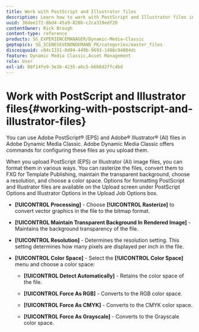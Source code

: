 ```yaml
---
title: Work with PostScript and Illustrator files
description: Learn how to work with PostScript and Illustrator files in Adobe Dynamic Media Classic.
uuid: 36dee172-8bd4-45a9-820b-c2ca319edf20
contentOwner: Rick Brough
content-type: reference
products: SG_EXPERIENCEMANAGER/Dynamic-Media-Classic
geptopics: SG_SCENESEVENONDEMAND_PK/categories/master_files
discoiquuid: c04c1331-8d94-449b-9693-1488c94084dc
feature: Dynamic Media Classic,Asset Management
role: User
exl-id: 08f14fe9-3e3b-4235-a6c5-b6b6d2ffc4bd
---
```

# Work with PostScript and Illustrator files{#working-with-postscript-and-illustrator-files}

You can use Adobe PostScript® (EPS) and Adobe® Illustrator® (AI) files in Adobe Dynamic Media Classic. Adobe Dynamic Media Classic offers commands for configuring these files as you upload them.

When you upload PostScript (EPS) or Illustrator (AI) image files, you can format them in various ways. You can rasterize the files, convert them to FXG for Template Publishing, maintain the transparent background, choose a resolution, and choose a color space. Options for formatting PostScript and Illustrator files are available on the Upload screen under PostScript Options and Illustrator Options in the Upload Job Options box.

* **[!UICONTROL Processing]** - Choose **[!UICONTROL Rasterize]** to convert vector graphics in the file to the bitmap format.

* **[!UICONTROL Maintain Transparent Background In Rendered Image]** - Maintains the background transparency of the file.

* **[!UICONTROL Resolution]** - Determines the resolution setting. This setting determines how many pixels are displayed per inch in the file.

* **[!UICONTROL Color Space]** - Select the **[!UICONTROL Color Space]** menu and choose a color space:

  * **[!UICONTROL Detect Automatically]** - Retains the color space of the file.

  * **[!UICONTROL Force As RGB]** - Converts to the RGB color space.

  * **[!UICONTROL Force As CMYK]** - Converts to the CMYK color space.

  * **[!UICONTROL Force As Grayscale]** - Converts to the Grayscale color space.
